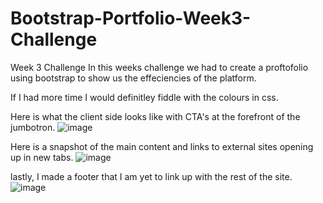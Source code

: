 # Bootstrap-Portfolio-Week3-Challenge
Week 3 Challenge 
In this weeks challenge we had to create a proftofolio using bootstrap to show us the effeciencies of the platform. 

If I had more time I would definitley fiddle with the colours in css. 


Here is what the client side looks like with CTA's at the forefront of the jumbotron. 
![image](https://github.com/Alan-Chumbley/Bootstrap-Portfolio-Week3-Challenge/assets/146116956/cc685110-0a9f-46c9-9265-4f322b49cd75)

Here is a snapshot of the main content and links to external sites opening up in new tabs. 
![image](https://github.com/Alan-Chumbley/Bootstrap-Portfolio-Week3-Challenge/assets/146116956/05266c8c-eb41-42ed-9980-36c99a513671)

lastly, I made a footer that I am yet to link up with the rest of the site. 
![image](https://github.com/Alan-Chumbley/Bootstrap-Portfolio-Week3-Challenge/assets/146116956/d847ef9c-78aa-440b-86f5-a567a8e2b307)


